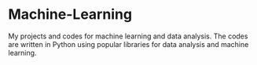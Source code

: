 # Machine-Learning
My projects and codes for machine learning and data analysis.
The codes are written in Python using popular libraries for data analysis and machine learning. 

